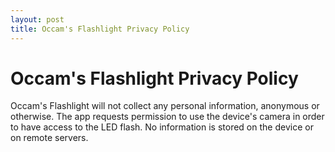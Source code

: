 ```yaml
---
layout: post
title: Occam's Flashlight Privacy Policy
---
```

# Occam's Flashlight Privacy Policy

Occam's Flashlight will not collect any personal information, anonymous
or otherwise. The app requests permission to use the device's camera in
order to have access to the LED flash. No information is stored on the
device or on remote servers.
